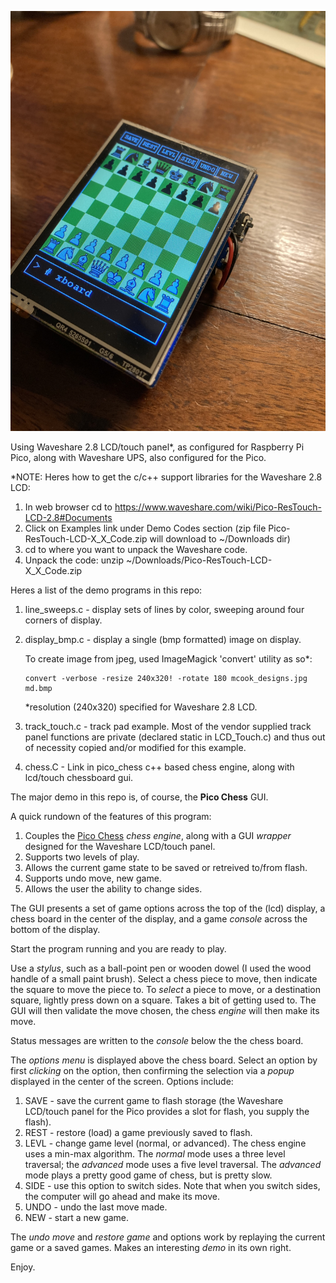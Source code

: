 ![Chess Box](./images/chessbox.jpg)

Using Waveshare 2.8 LCD/touch panel*, as configured for Raspberry Pi Pico,
along with Waveshare UPS, also configured for the Pico.

*NOTE: Heres how to get the c/c++ support libraries for the Waveshare 2.8 LCD:
  1. In web browser cd to https://www.waveshare.com/wiki/Pico-ResTouch-LCD-2.8#Documents
  2. Click on Examples link under Demo Codes section
     (zip file Pico-ResTouch-LCD-X_X_Code.zip will download to ~/Downloads dir)
  3. cd to where you want to unpack the Waveshare code.
  4. Unpack the code: unzip ~/Downloads/Pico-ResTouch-LCD-X_X_Code.zip
  
Heres a list of the demo programs in this repo:

1. line_sweeps.c - display sets of lines by color, sweeping around four corners of display.

2. display_bmp.c - display a single (bmp formatted) image on display.

    To create image from jpeg, used ImageMagick 'convert' utility as so*:
    
       convert -verbose -resize 240x320! -rotate 180 mcook_designs.jpg md.bmp
       
    *resolution (240x320) specified for Waveshare 2.8 LCD.

3. track_touch.c - track pad example. Most of the vendor supplied track
  panel functions are private (declared static in LCD_Touch.c) and
  thus out of necessity copied and/or modified for this example.

4. chess.C - Link in pico_chess c++ based chess engine, along with lcd/touch chessboard gui.

The major demo in this repo is, of course, the **Pico Chess** GUI.

A quick rundown of the features of this program:

1. Couples the [Pico Chess](https://github.com/genecook/pico_chess) _chess engine_, along with a GUI _wrapper_ designed for the Waveshare LCD/touch panel.
2. Supports two levels of play.
3. Allows the current game state to be saved or retreived to/from flash.
4. Supports undo move, new game.
5. Allows the user the ability to change sides.

The GUI presents a set of game options across the top of the (lcd) display, a chess board in the center of the display, and a game _console_ across the bottom of the display.

Start the program running and you are ready to play.

Use a _stylus_, such as a ball-point pen or wooden dowel (I used the wood handle of a small paint brush). Select a chess piece to move, then indicate the square to move the piece to. To _select_ a piece to move, or a destination square, lightly press down on a square. Takes a bit of getting used to. The GUI will then validate the move chosen, the chess _engine_ will then make its move.

Status messages are written to the _console_ below the the chess board.

The _options menu_ is displayed above the chess board. Select an option by first _clicking_ on the option, then confirming the selection via a _popup_ displayed in the center of the screen. Options include:

1. SAVE - save the current game to flash storage (the Waveshare LCD/touch panel for the Pico provides a slot for flash, you supply the flash).
2. REST - restore (load) a game previously saved to flash.
3. LEVL - change game level (normal, or advanced). The chess engine uses a min-max algorithm. The _normal_ mode uses a three level traversal; the _advanced_ mode uses a five level traversal. The _advanced_ mode plays a pretty good game of chess, but is pretty slow. 
4. SIDE - use this option to switch sides. Note that when you switch sides, the computer will go ahead and make its move.
5. UNDO - undo the last move made.
6. NEW - start a new game.

The _undo move_ and _restore game_ and options work by replaying the current game or a saved games. Makes an interesting _demo_ in its own right.

Enjoy.



  
  
